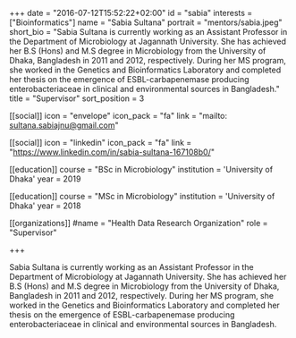 +++
date = "2016-07-12T15:52:22+02:00"
id = "sabia"
interests = ["Bioinformatics"]
name = "Sabia Sultana"
portrait = "mentors/sabia.jpeg"
short_bio = "Sabia Sultana is currently working as an Assistant Professor in the Department of Microbiology at Jagannath University. She has achieved her B.S (Hons) and M.S degree in Microbiology from the University of Dhaka, Bangladesh in 2011 and 2012, respectively. During her MS program, she worked in the Genetics and Bioinformatics Laboratory and completed her thesis on the emergence of ESBL-carbapenemase producing enterobacteriaceae in clinical and environmental sources in Bangladesh."
title = "Supervisor"
sort_position = 3

[[social]]
    icon = "envelope"
    icon_pack = "fa"
    link = "mailto: sultana.sabiajnu@gmail.com"

[[social]]
    icon = "linkedin"
    icon_pack = "fa"
    link = "https://www.linkedin.com/in/sabia-sultana-167108b0/"



[[education]]
    course = "BSc in Microbiology"
    institution = 'University of Dhaka'
    year = 2019

[[education]]
    course = "MSc in Microbiology"
    institution = 'University of Dhaka'
    year = 2018

[[organizations]]
    #name = "Health Data Research Organization"
    role = "Supervisor"

+++

Sabia Sultana is currently working as an Assistant Professor in the Department of Microbiology at Jagannath University. She has achieved her B.S (Hons) and M.S degree in Microbiology from the University of Dhaka, Bangladesh in 2011 and 2012, respectively. During her MS program, she worked in the Genetics and Bioinformatics Laboratory and completed her thesis on the emergence of ESBL-carbapenemase producing enterobacteriaceae in clinical and environmental sources in Bangladesh.